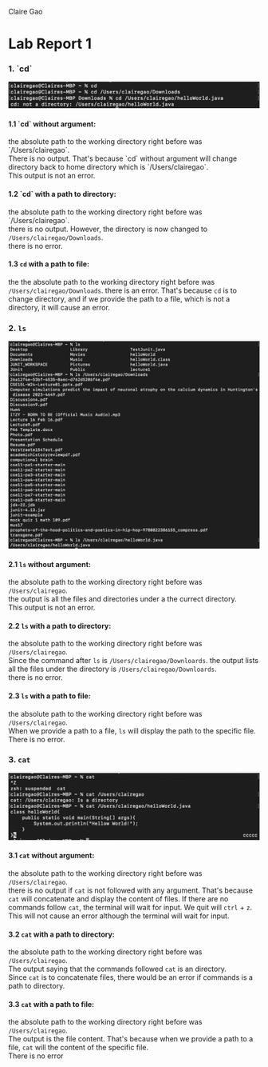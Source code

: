 Claire Gao <br>
<h1> Lab Report 1 </h1>
<h3>1. `cd` </h3>

![Image](cd.jpg)

<h4>1.1 `cd` without argument:</h4>
the absolute path to the working directory right before was `/Users/clairegao`.<br>
There is no output. That's because `cd` without argument will change directory back to home directory which is `/Users/clairegao`. <br>
This output is not an error.

<h4>1.2 `cd` with a path to directory:</h4>
the absolute path to the working directory right before was `/Users/clairegao`.<br>
there is no output. However, the directory is now changed to <code>/Users/clairegao/Downloads</code>.<br>
there is no error.

<h4>1.3 <code>cd</code> with a path to file:</h4>
the the absolute path to the working directory right before was <code>/Users/clairegao/Downloads</code>.
there is an error. That's because <code>cd</code>  is to change directory, and if we provide the path to a file, which is not a directory, it will cause an error. 
   
<h3>2. <code>ls</code></h3>
   
   ![Image](ls.jpg)

<h4>2.1 <code>ls</code> without argument:</h4>
the absolute path to the working directory right before was <code>/Users/clairegao</code>.<br>
the output is all the files and directories under a the currect directory.<br>
This output is not an error.

<h4>2.2 <code>ls</code> with a path to directory:</h4>
the absolute path to the working directory right before was <code>/Users/clairegao</code>. <br>
Since the command after <code>ls</code> is <code>/Users/clairegao/Downloards</code>. the output lists all the files under the directory is <code>/Users/clairegao/Downloards</code>. <br>
there is no error.

<h4>2.3 <code>ls</code> with a path to file:</h4>
the absolute path to the working directory right before was <code>/Users/clairegao</code>. <br>
When we provide a path to a file, <code>ls</code> will display the path to the specific file. <br>
There is no error.


<h3>3. <code>cat</code> </h3>

   ![Image](cat.jpg)

<h4>3.1 <code>cat</code>  without argument:</h4>
the absolute path to the working directory right before was <code>/Users/clairegao</code>. <br>
there is no output if <code>cat</code> is not followed with any argument. That's because <code>cat</code> will concatenate and display the content of files. If there are no commands follow <code>cat</code>, the terminal will wait for input. We quit will <code>ctrl</code> + <code>z</code>. <br>
This will not cause an error although the terminal will wait for input.

<h4>3.2 <code>cat</code>  with a path to directory:</h4>
the absolute path to the working directory right before was <code>/Users/clairegao</code>. <br>
The output saying that the commands followed  <code>cat</code> is an directory. <br>
Since <code>cat</code> is to concatenate files, there would be an error if commands is a path to directory.

<h4>3.3 <code>cat</code>  with a path to file:</h4>
the absolute path to the working directory right before was <code>/Users/clairegao</code>. <br>
The output is the file content. That's because when we provide a path to a file, <code>cat</code> will the content of the specific file. <br>
There is no error
